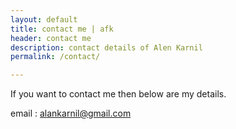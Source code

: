 ```yaml
---
layout: default
title: contact me | afk
header: contact me
description: contact details of Alen Karnil
permalink: /contact/

---
```


If you want to contact me then below are my details.

email : alankarnil@gmail.com